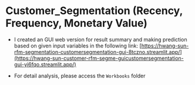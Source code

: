 # Customer_Segmentation (Recency, Frequency, Monetary Value)
- I created an GUI web version for result summary and making prediction based on given input variables in the following link:
[https://hwang-sun-rfm-segmentation-customersegmentation-gui-8tczno.streamlit.app/](https://hwang-sun-customer-rfm-segme-guicustomersegmentation-gui-yi6fqo.streamlit.app/)

- For detail analysis, please access the `Workbooks` folder
